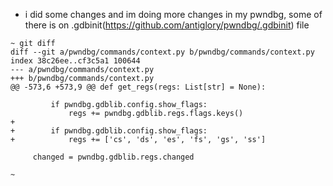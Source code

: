 - i did some changes and im doing more changes in my pwndbg, some of there is on .gdbinit(<https://github.com/antiglory/pwndbg/.gdbinit>) file
```
~ git diff
diff --git a/pwndbg/commands/context.py b/pwndbg/commands/context.py
index 38c26ee..cf3c5a1 100644
--- a/pwndbg/commands/context.py
+++ b/pwndbg/commands/context.py
@@ -573,6 +573,9 @@ def get_regs(regs: List[str] = None):

         if pwndbg.gdblib.config.show_flags:
             regs += pwndbg.gdblib.regs.flags.keys()
+
+        if pwndbg.gdblib.config.show_flags:
+            regs += ['cs', 'ds', 'es', 'fs', 'gs', 'ss']

     changed = pwndbg.gdblib.regs.changed

~
```
